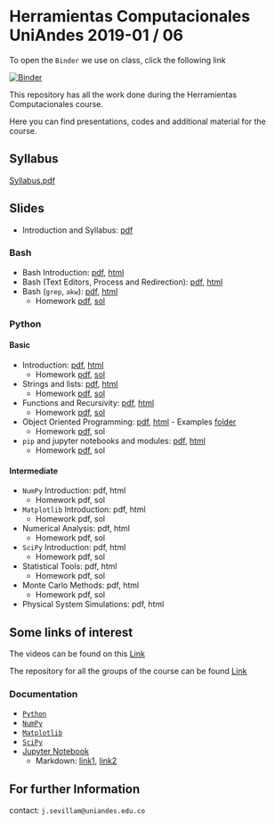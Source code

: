 # Herramientas Computacionales UniAndes 2019-01 / 06

To open the `Binder` we use on class, click the following link

[![Binder](https://mybinder.org/badge_logo.svg)](https://mybinder.org/v2/gh/jmsevillam/Herramientas-Computacionales-UniAndes/master?urlpath=lab)

This repository has all the work done during the Herramientas Computacionales course.


Here you can find presentations, codes and additional material for the course.
## Syllabus
[Syllabus.pdf](https://github.com/jmsevillam/Herramientas-Computacionales-UniAndes/blob/master/Syllabus.pdf)
## Slides
- Introduction and Syllabus: [pdf](https://github.com/jmsevillam/Herramientas-Computacionales-UniAndes/blob/master/Slides/Intro.pdf)
### Bash
- Bash Introduction: [pdf](https://github.com/jmsevillam/Herramientas-Computacionales-UniAndes/blob/master/Slides/1%20Bash%20Slides.pdf), [html](https://jmsevillam.github.io/slides/Bash.slides.html)
- Bash (Text Editors, Process and Redirection): [pdf](https://github.com/jmsevillam/Herramientas-Computacionales-UniAndes/blob/master/Slides/2%20Bash_2%20slides.pdf), [html](https://jmsevillam.github.io/slides/Bash_2.slides.html#/)
- Bash (`grep`, `akw`): [pdf](https://github.com/jmsevillam/Herramientas-Computacionales-UniAndes/blob/master/Slides/3%20Bash_3%20slides.pdf), [html](https://jmsevillam.github.io/slides/Bash_3.slides.html#/)
  - Homework [pdf](https://github.com/jmsevillam/Herramientas-Computacionales-UniAndes/blob/master/Homework/Hw1/Hw1.pdf), [sol](https://github.com/jmsevillam/Herramientas-Computacionales-UniAndes/tree/master/Homework/Hw1/Solution)
### Python
#### Basic
- Introduction: [pdf](https://github.com/jmsevillam/Herramientas-Computacionales-UniAndes/blob/master/Slides/4%20Python%20Basics%20slides.pdf), [html](https://jmsevillam.github.io/slides/Python%20Intro.slides.html#/)
  - Homework [pdf](https://github.com/jmsevillam/Herramientas-Computacionales-UniAndes/blob/master/Homework/Hw2/hw2.pdf), [sol](https://github.com/jmsevillam/Herramientas-Computacionales-UniAndes/tree/master/Homework/Hw2/Solution)
- Strings and lists: [pdf](https://github.com/jmsevillam/Herramientas-Computacionales-UniAndes/blob/master/Slides/5%20Python_lists%20slides.pdf), [html](https://jmsevillam.github.io/slides/Python_lists.slides.html#/)
  - Homework [pdf](https://github.com/jmsevillam/Herramientas-Computacionales-UniAndes/blob/master/Homework/Hw3/Hw3.pdf), [sol](https://github.com/jmsevillam/Herramientas-Computacionales-UniAndes/tree/master/Homework/Hw3/Solution)
- Functions and Recursivity: [pdf](https://github.com/jmsevillam/Herramientas-Computacionales-UniAndes/blob/master/Slides/6%20Python_functions%20slides.pdf), [html](https://jmsevillam.github.io/slides/Python_functions.slides.html)
  - Homework [pdf](https://github.com/jmsevillam/Herramientas-Computacionales-UniAndes/blob/master/Homework/Hw4/Hw4.pdf), [sol](https://github.com/jmsevillam/Herramientas-Computacionales-UniAndes/tree/master/Homework/Hw4/Solution)
- Object Oriented Programming: [pdf](https://github.com/jmsevillam/Herramientas-Computacionales-UniAndes/blob/master/Slides/7%20Python_Classes%20slides.pdf), [html](https://jmsevillam.github.io/slides/Python_Classes.slides.html) - Examples [folder](https://github.com/jmsevillam/Herramientas-Computacionales-UniAndes/tree/master/examples/Classes)
  - Homework [pdf](https://github.com/jmsevillam/Herramientas-Computacionales-UniAndes/blob/master/Homework/Hw5/Hw5.pdf), sol
- `pip` and jupyter notebooks and modules: [pdf](https://github.com/jmsevillam/Herramientas-Computacionales-UniAndes/blob/master/Slides/8%20Python_Modules%20slides.pdf), [html](https://jmsevillam.github.io/slides/Python_Modules.slides.html#/)
  - Homework [pdf](https://github.com/jmsevillam/Herramientas-Computacionales-UniAndes/blob/master/Homework/Hw6/Hw6.pdf), sol
#### Intermediate
- `NumPy` Introduction: pdf, html
  - Homework pdf, sol
- `Matplotlib` Introduction: pdf, html
  - Homework pdf, sol
- Numerical Analysis: pdf, html
  - Homework pdf, sol
- `SciPy` Introduction: pdf, html
  - Homework pdf, sol
- Statistical Tools: pdf, html
  - Homework pdf, sol
- Monte Carlo Methods: pdf, html
  - Homework pdf, sol
- Physical System Simulations: pdf, html

## Some links of interest
The videos can be found on this [Link](https://www.youtube.com/playlist?list=PLHQtzvthdVM_MGC9dPFKe4hPAwBd_7RJ3)

The repository for all the groups of the course can be found [Link](https://github.com/ComputoCienciasUniandes/FISI2026-201910)

### Documentation
- [`Python`](https://docs.python.org/3/)
- [`NumPy`](http://www.numpy.org/)
- [`Matplotlib`](https://www.matplotlib.org/)
- [`SciPy`](https://www.scipy.org/)
- [Jupyter Notebook](https://jupyter-notebook.readthedocs.io/en/stable/)
  - Markdown: [link1](https://github.com/adam-p/markdown-here/wiki/Markdown-Cheatsheet), [link2](https://www.markdownguide.org/basic-syntax/)
## For further Information

contact: ` j.sevillam@uniandes.edu.co `
